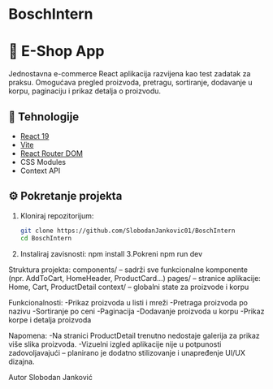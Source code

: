 # BoschIntern

# 🛒 E-Shop App

Jednostavna e-commerce React aplikacija razvijena kao test zadatak za praksu. Omogućava pregled proizvoda, pretragu, sortiranje, dodavanje u korpu, paginaciju i prikaz detalja o proizvodu.

## 🚀 Tehnologije

- [React 19](https://react.dev/)
- [Vite](https://vitejs.dev/)
- [React Router DOM](https://reactrouter.com/)
- CSS Modules
- Context API

## ⚙️ Pokretanje projekta

1. Kloniraj repozitorijum:
   ```bash
   git clone https://github.com/SlobodanJankovic01/BoschIntern
   cd BoschIntern
2. Instaliraj zavisnosti:
   npm install
3.Pokreni
  npm run dev

Struktura projekta:
components/ – sadrži sve funkcionalne komponente (npr. AddToCart, HomeHeader, ProductCard...)
pages/ – stranice aplikacije: Home, Cart, ProductDetail
context/ – globalni state za proizvode i korpu

Funkcionalnosti:
-Prikaz proizvoda u listi i mreži
-Pretraga proizvoda po nazivu
-Sortiranje po ceni
-Paginacija
-Dodavanje proizvoda u korpu
-Prikaz korpe i detalja proizvoda

Napomena:
-Na stranici ProductDetail trenutno nedostaje galerija za prikaz više slika proizvoda.
-Vizuelni izgled aplikacije nije u potpunosti zadovoljavajući – planirano je dodatno stilizovanje i unapređenje UI/UX dizajna.

Autor
Slobodan Janković
